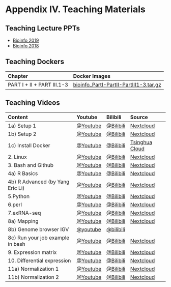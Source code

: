 # Appendix IV. Teaching Materials

## Teaching Lecture PPTs

* [Bioinfo 2019](https://cloud.tsinghua.edu.cn/d/f361101fc62e49df960b/?p=/bioinfo2019/Lectures&mode=list)
* [Bioinfo 2018](https://cloud.tsinghua.edu.cn/d/f361101fc62e49df960b/?p=/bioinfo2018&mode=list)

## Teaching Dockers

| Chapter | Docker Images |
| :--- | :--- |
| PART I + II + PART III.1-3 | [bioinfo\_PartI-PartII-PartIII1-3.tar.gz](https://cloud.tsinghua.edu.cn/d/caa53a001d7647cbb06c/) |

## Teaching Videos

| Content | Youtube | Bilibili | Source |
| :--- | :--- | :--- | :--- |
| 1a\) Setup 1 | [@Youtube](https://youtu.be/o7nVOmj0pWA) | [@Bilibili](https://player.bilibili.com/player.html?aid=30590084&cid=53392076&page=1) | [Nextcloud](http://lulab.life.tsinghua.edu.cn/nextcloud/index.php/apps/files/?dir=/Lu%20Lab%20Archive/Lu%20Lab%20Archive%20From%20Tsinghua%20Cloud/4.Teaching%20and%20Training%20-%20Archive/Training%20Videos&fileid=3407) |
| 1b\) Setup 2 | [@Youtube](https://youtu.be/fM0bRuXz9F8) | [@Bilibili](https://player.bilibili.com/player.html?aid=30617423&cid=53443343&page=1) | [Nextcloud](http://lulab.life.tsinghua.edu.cn/nextcloud/index.php/apps/files/?dir=/Lu%20Lab%20Archive/Lu%20Lab%20Archive%20From%20Tsinghua%20Cloud/4.Teaching%20and%20Training%20-%20Archive/Training%20Videos&fileid=3407) |
| 1c\) Install Docker | [@Youtube](https://youtu.be/c1ldhV7dAhg) | [@Bilibili](https://www.bilibili.com/video/av30426956/) | [Tsinghua Cloud](https://cloud.tsinghua.edu.cn/#group/7836/lib/63522c16-a0b9-40c1-a601-ac310535756f/Bioinformatics%20Tutorial/Video/Basic%20Videos) |
| 2. Linux | [@Youtube](https://youtu.be/cOmJvMjn5CU) | [@Bilibili](https://player.bilibili.com/player.html?aid=30590225&cid=53392482&page=1) | [Nextcloud](http://lulab.life.tsinghua.edu.cn/nextcloud/index.php/apps/files/?dir=/Lu%20Lab%20Archive/Lu%20Lab%20Archive%20From%20Tsinghua%20Cloud/4.Teaching%20and%20Training%20-%20Archive/Training%20Videos&fileid=3407) |
| 3. Bash and Github | [@Youtube](https://youtu.be/mXAdfWw-OBg) | [@Bilibili](https://player.bilibili.com/player.html?aid=30590318&cid=53392706&page=1) | [Nextcloud](http://lulab.life.tsinghua.edu.cn/nextcloud/index.php/apps/files/?dir=/Lu%20Lab%20Archive/Lu%20Lab%20Archive%20From%20Tsinghua%20Cloud/4.Teaching%20and%20Training%20-%20Archive/Training%20Videos&fileid=3407) |
| 4a\) R Basics | [@Youtube](https://youtu.be/A0YKZgxvpXM) | [@Bilibili](https://player.bilibili.com/player.html?aid=30590474&cid=53392848&page=1) | [Nextcloud](http://lulab.life.tsinghua.edu.cn/nextcloud/index.php/apps/files/?dir=/Lu%20Lab%20Archive/Lu%20Lab%20Archive%20From%20Tsinghua%20Cloud/4.Teaching%20and%20Training%20-%20Archive/Training%20Videos&fileid=3407) |
| 4b\) R Advanced \(by Yang Eric Li\) | [@Youtube](https://youtu.be/HeIAZ3pgsxQ) | [@Bilibili](https://player.bilibili.com/player.html?aid=30625984&cid=53458279&page=1) | [Nextcloud](http://lulab.life.tsinghua.edu.cn/nextcloud/index.php/apps/files/?dir=/Lu%20Lab%20Archive/Lu%20Lab%20Archive%20From%20Tsinghua%20Cloud/4.Teaching%20and%20Training%20-%20Archive/Training%20Videos&fileid=3407) |
| 5.Python | [@Youtube](https://youtu.be/ysW-14kuwhs) | [@Bilibili](https://player.bilibili.com/player.html?aid=30590828&cid=53393333&page=1) | [Nextcloud](http://lulab.life.tsinghua.edu.cn/nextcloud/index.php/apps/files/?dir=/Lu%20Lab%20Archive/Lu%20Lab%20Archive%20From%20Tsinghua%20Cloud/4.Teaching%20and%20Training%20-%20Archive/Training%20Videos&fileid=3407) |
| 6.perl | [@Youtube](https://youtu.be/2jOGbVfuyjA) | [@Bilibili](https://player.bilibili.com/player.html?aid=30590572&cid=53393101&page=1) | [Nextcloud](http://lulab.life.tsinghua.edu.cn/nextcloud/index.php/apps/files/?dir=/Lu%20Lab%20Archive/Lu%20Lab%20Archive%20From%20Tsinghua%20Cloud/4.Teaching%20and%20Training%20-%20Archive/Training%20Videos&fileid=3407) |
| 7.exRNA-seq | [@Youtube](https://youtu.be/ovSVpqcDB8o) | [@Bilibili](https://player.bilibili.com/player.html?aid=30591172&cid=53394108&page=1) | [Nextcloud](http://lulab.life.tsinghua.edu.cn/nextcloud/index.php/apps/files/?dir=/Lu%20Lab%20Archive/Lu%20Lab%20Archive%20From%20Tsinghua%20Cloud/4.Teaching%20and%20Training%20-%20Archive/Training%20Videos&fileid=3407) |
| 8a\) Mapping | [@Youtube](https://youtu.be/5v2fbx93TF4) | [@Bilibili](https://player.bilibili.com/player.html?aid=30591535&cid=53394590&page=1) | [Nextcloud](http://lulab.life.tsinghua.edu.cn/nextcloud/index.php/apps/files/?dir=/Lu%20Lab%20Archive/Lu%20Lab%20Archive%20From%20Tsinghua%20Cloud/4.Teaching%20and%20Training%20-%20Archive/Training%20Videos&fileid=3407) |
| 8b\) Genome browser IGV | [@youtube](https://youtu.be/6_1ZcVw7ptU) | [@bilibili](https://www.bilibili.com/video/av30448472/) |  |[Tsinghua Cloud](https://cloud.tsinghua.edu.cn/#group/7836/lib/63522c16-a0b9-40c1-a601-ac310535756f/Bioinformatics%20Tutorial/Video/Basic%20Videos) |
| 8c\) Run your job example in bash | [@Youtube](https://youtu.be/BqxHRxxBVeQ) | [@Bilibili](https://player.bilibili.com/player.html?aid=30592322&cid=53396126&page=1) | [Nextcloud](http://lulab.life.tsinghua.edu.cn/nextcloud/index.php/apps/files/?dir=/Lu%20Lab%20Archive/Lu%20Lab%20Archive%20From%20Tsinghua%20Cloud/4.Teaching%20and%20Training%20-%20Archive/Training%20Videos&fileid=3407) |
| 9. Expression matrix | [@Youtube](https://youtu.be/DPGpPuzVg_o) | [@Bilibili](https://player.bilibili.com/player.html?aid=30592382&cid=53396383&page=1) | [Nextcloud](http://lulab.life.tsinghua.edu.cn/nextcloud/index.php/apps/files/?dir=/Lu%20Lab%20Archive/Lu%20Lab%20Archive%20From%20Tsinghua%20Cloud/4.Teaching%20and%20Training%20-%20Archive/Training%20Videos&fileid=3407) |
| 10. Differential expression | [@Youtube](https://youtu.be/xGocWkPqgOA) | [@Bilibili](https://player.bilibili.com/player.html?aid=30592492&cid=53396615&page=1) | [Nextcloud](http://lulab.life.tsinghua.edu.cn/nextcloud/index.php/apps/files/?dir=/Lu%20Lab%20Archive/Lu%20Lab%20Archive%20From%20Tsinghua%20Cloud/4.Teaching%20and%20Training%20-%20Archive/Training%20Videos&fileid=3407) |
| 11a\) Normalization 1 | [@Youtube](https://youtu.be/QCxNIGrTWh0) | [@Bilibili](https://player.bilibili.com/player.html?aid=30592584&cid=53396844&page=1) | [Nextcloud](http://lulab.life.tsinghua.edu.cn/nextcloud/index.php/apps/files/?dir=/Lu%20Lab%20Archive/Lu%20Lab%20Archive%20From%20Tsinghua%20Cloud/4.Teaching%20and%20Training%20-%20Archive/Training%20Videos&fileid=3407) |
| 11b\) Normalization 2 | [@Youtube](https://youtu.be/QDy2grY78DE) | [@Bilibili](https://player.bilibili.com/player.html?aid=30592643&cid=53396972&page=1) | [Nextcloud](http://lulab.life.tsinghua.edu.cn/nextcloud/index.php/apps/files/?dir=/Lu%20Lab%20Archive/Lu%20Lab%20Archive%20From%20Tsinghua%20Cloud/4.Teaching%20and%20Training%20-%20Archive/Training%20Videos&fileid=3407) |

